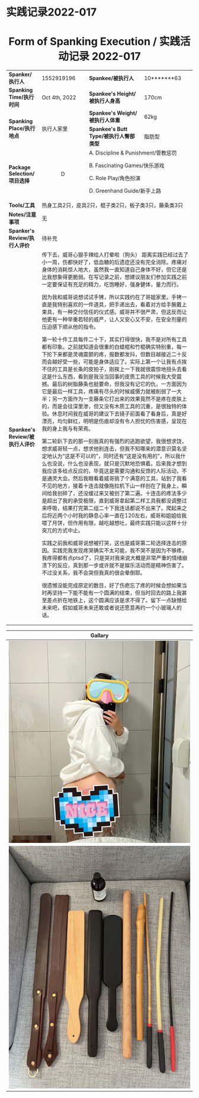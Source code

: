 # 实践记录2022-017

# <center>Form of Spanking Execution / 实践活动记录 2022-017</center>
<table>
    <tr>
        <td><b>Spanker/执行人</b></td>
        <td>1552919196</td>
        <td><b>Spankee/被执行人</b></td>
        <td>10*******63</td>
    </tr>
    <tr>
        <td><b>Spanking Time/执行时间</b></td>
        <td>Oct 4th, 2022</td>
        <td><b>Spankee's Height/被执行人身高</b></td>
        <td>170cm</td>
    </tr>
    <tr>
        <td rowspan=2><b>Spanking Place/执行地点</b></td>
        <td rowspan=2>执行人家里</td>
        <td><b>Spankee's Weight/被执行人体重</b></td>
        <td>62kg</td>
    </tr> 
    <tr>
        <td><b>Spankee's Butt Type/被执行人臀部类型</b></td>
        <td>脂肪型</td>
    </tr>
    <tr>
        <td><b>Package Selection/项目选择</b></td>
        <td style="text-align: center;">D</td>
        <td colspan =2>
        A. Discipline & Punishment/管教惩罚

B. Fascinating Games/快乐游戏

C. Role Play/角色扮演

D. Greenhand Guide/新手上路
        </td>
    </tr>
    <tr>
        <td><b>Tools/工具</b></td>
        <td colspan=3>热身工具2只，皮具2只，棍子类2只，板子类3只，藤条类3只</td>
    </tr>
    <tr>
        <td><b>Notes/注意事项</b></td>
        <td colspan=3>无</td>
    </tr>
    <tr>
        <td><b>Spanker's Review/执行人评价</b></td>
        <td colspan=3>待补充
        </td>
    </tr>
    <tr>
        <td><b>Spankee's Review/被执行人评价 </b></td>
        <td colspan=3>传下去，威哥心狠手辣给人打晕啦（狗头）
距离实践已经过去了小一周，伤都快好了，低血糖的后遗症还没有完全消除。疼痛对身体的消耗惊人地大，虽然我一直知道自己身体不好，但它还是比我想象得更脆弱。在写记录之前，想建议朋友们参加实践之前一定要保证有充足的精力，吃饱睡好，强身健体，量力而行。

因为我和威哥说想试试手铐，所以实践约在了哥姐家里。手铐一直是我特别喜欢的一件道具，把手递出去，看着对方给手腕戴上束具，有一种交付信任的仪式感。威哥并不很严肃，但这反而让他更有一种举重若轻的威严，让人又安心又不安，在安全剂量的压迫感下顺从他的指令。

第一轮十件工具每件二十下，其实打得很快，我不是对所有工具都有印象。之前就知道会很重的白蜡棍和竹棍确实特别重，每一下抡下来都是灵魂震颤的疼，报数都发抖，但数目越接近二十反而会越好受一些，可能是身体适应了。实际上第一个让我有点挨不住的工具是长条的皮拍子，刚挨上一下我就很震惊地扭头去看这是什么东西，看到是我没当回事的皮质工具的时候我大受震撼。最后的树脂藤条也挺要命，但我没有记它的仇，一方面因为它是最后一样工具，疼痛有尽头的时候威慑力就被削弱了一大半；另一方面作为一支藤条它打出来的效果竟然不是疼在皮肤上的，而是会往深里渗，但又没有木质工具的沉重，是很独特的体验。休息时间我在威哥的建议下去镜子前面看了看身后，真是好漂亮，均匀鲜红，明明是伤痕却没有令人担忧的伤害感，呈现在我的身上我与有荣焉。

第二轮趴下去的那一刻我真的有强烈的逃跑欲望，我很想求饶，想求威哥轻一点，想求他别连击，但我不知哪来的潜意识莫名坚定地认为“这是不可以的”，同时还有“这是没有用的”，所以我什么也没说，什么也没表现，就只是沉默地恐惧着。后来我才想到我应该多给点反应的，毕竟这是需要沟通和反馈的人际活动，不是通灵大会。然后我眼看着威哥挑了个满意的工具，站到了我看不见的地方，接着十连击就像拖拉机下山一样创在了我身上，瞬间给我创碎了，还没缓过来又被创了第二遍。十连击的疼法多少是超出了我的承受极限，直到威哥拿起第二样工具我都没调整过来呼吸，结果打完第二组二十下我连话都说不出来了。爬起来之后将近两个小时我的静息心率一直在120左右，威哥和姐姐给我喂了月饼，但作用有限，越吃越想吐，最终实践只能以这样十分突兀的方式中止。

实践之前我和威哥说想被打哭，这也是威哥第二轮选择连击的原因。实践完我发现疼哭确实不太可能，我不哭不是因为不够疼，我疼得都有点ptsd了，只是哭对我来说大概是非常严重的情绪崩溃下的反应，真到那一步或许就不是娱乐活动而是精神伤害了。不过没关系，我不会哭但我真的很会晕倒耶。

很遗憾没能完成原定的数目，好了伤疤忘了疼的时候会想如果当时再坚持一下能不能有一个圆满的结束，但当时回去的路上我甚至差点折在地铁上，这个圆满应该是求不得了。留下一点缺憾给未来吧，假如威哥未来还敢或者说还愿意再约一个小玻璃人的话。</td>
    </tr>
</table>

|**Gallary**|
|---|
|![效果图](/images/2022-017.jpg "效果")
![工具图](/images/tools-2022-017.jpg "工具")|
